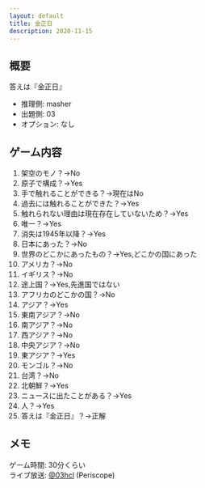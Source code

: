 ```yaml
---
layout: default
title: 金正日
description: 2020-11-15
---
```


## 概要

答えは『金正日』

- 推理側: masher
- 出題側: 03
- オプション: なし

## ゲーム内容

1. 架空のモノ？→No
2. 原子で構成？→Yes
3. 手で触れることができる？→現在はNo
4. 過去には触れることができた？→Yes
5. 触れられない理由は現在存在していないため？→Yes
6. 唯一？→Yes
7. 消失は1945年以降？→Yes
8. 日本にあった？→No
9. 世界のどこかにあったもの？→Yes,どこかの国にあった
10. アメリカ？→No
11. イギリス？→No
12. 途上国？→Yes,先進国ではない
13. アフリカのどこかの国？→No
14. アジア？→Yes
15. 東南アジア？→No
16. 南アジア？→No
17. 西アジア？→No
18. 中央アジア？→No
19. 東アジア？→Yes
20. モンゴル？→No
21. 台湾？→No
22. 北朝鮮？→Yes
23. ニュースに出たことがある？→Yes
24. 人？→Yes
25. 答えは『金正日』？→正解

## メモ

ゲーム時間: 30分くらい  
ライブ放送: [@03hcl](https://www.periscope.tv/03hcl/1yNGaWrnLkExj) (Periscope)
